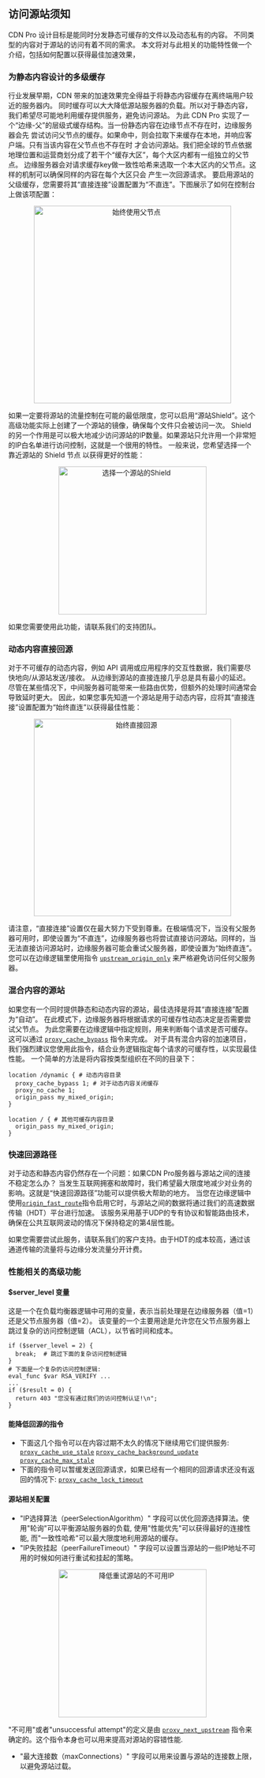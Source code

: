 ## 访问源站须知

CDN Pro 设计目标是能同时分发静态可缓存的文件以及动态私有的内容。
不同类型的内容对于源站的访问有着不同的需求。
本文将对与此相关的功能特性做一个介绍，包括如何配置以获得最佳加速效果，

### 为静态内容设计的多级缓存

行业发展早期，CDN 带来的加速效果完全得益于将静态内容缓存在离终端用户较近的服务器内。
同时缓存可以大大降低源站服务器的负载。所以对于静态内容，我们希望尽可能地利用缓存提供服务，避免访问源站。
为此 CDN Pro 实现了一个“边缘-父”的层级式缓存结构。当一份静态内容在边缘节点不存在时，边缘服务器会先
尝试访问父节点的缓存。如果命中，则会拉取下来缓存在本地，并响应客户端。只有当该内容在父节点也不存在时
才会访问源站。我们把全球的节点依据地理位置和运营商划分成了若干个“缓存大区”，每个大区内都有一组独立的父节点。
边缘服务器会对请求缓存key做一致性哈希来选取一个本大区内的父节点。这样的机制可以确保同样的内容在每个大区只会
产生一次回源请求。
要启用源站的父级缓存，您需要将其“直接连接”设置配置为“不直连”。下图展示了如何在控制台上做该项配置：
<p align=center><img src="/docs/edge-logic/origin-no-direct.png" alt="始终使用父节点" width="400"></p>

如果一定要将源站的流量控制在可能的最低限度，您可以启用“源站Shield”。这个高级功能实际上创建了一个源站的镜像，确保每个文件只会被访问一次。
Shield的另一个作用是可以极大地减少访问源站的IP数量。如果源站只允许用一个非常短的IP白名单进行访问控制，这就是一个很用的特性。
一般来说，您希望选择一个靠近源站的 Shield 节点 以获得更好的性能：
<p align=center><img src="/docs/edge-logic/origin-shield-selection.png" alt="选择一个源站的Shield" width="300"></p>
如果您需要使用此功能，请联系我们的支持团队。

### 动态内容直接回源

对于不可缓存的动态内容，例如 API 调用或应用程序的交互性数据，我们需要尽快地向/从源站发送/接收。
从边缘到源站的直接连接几乎总是具有最小的延迟。
尽管在某些情况下，中间服务器可能带来一些路由优势，但额外的处理时间通常会导致延时更大。
因此，如果您事先知道一个源站是用于动态内容，应将其“直接连接”设置配置为“始终直连”以获得最佳性能：
<p align=center><img src="/docs/edge-logic/origin-always-direct.png" alt="始终直接回源" width="400"></p>

请注意，“直接连接”设置仅在最大努力下受到尊重。在极端情况下，当没有父服务器可用时，即使设置为“不直连”，边缘服务器也将尝试直接访问源站。同样的，当无法直接访问源站时，边缘服务器可能会重试父服务器，即使设置为“始终直连”。您可以在边缘逻辑里使用指令 [`upstream_origin_only`](/docs/edge-logic/supported-directives#upstream_origin_only) 来严格避免访问任何父服务器。

### 混合内容的源站

如果您有一个同时提供静态和动态内容的源站，最佳选择是将其“直接连接”配置为“自动”。
在此模式下，边缘服务器将根据请求的可缓存性动态决定是否需要尝试父节点。
为此您需要在边缘逻辑中指定规则，用来判断每个请求是否可缓存。这可以通过 [`proxy_cache_bypass`](</docs/edge-logic/supported-directives.md#proxy_cache_bypass>) 指令来完成。
对于具有混合内容的加速项目，我们强烈建议您使用此指令，结合业务逻辑指定每个请求的可缓存性，以实现最佳性能。
一个简单的方法是将内容按类型组织在不同的目录下：
```nginx
location /dynamic { # 动态内容目录
  proxy_cache_bypass 1; # 对于动态内容关闭缓存
  proxy_no_cache 1;
  origin_pass my_mixed_origin;
}

location / { # 其他可缓存内容目录
  origin_pass my_mixed_origin;
}
```

### 快速回源路径

对于动态和静态内容仍然存在一个问题：如果CDN Pro服务器与源站之间的连接不稳定怎么办？
当发生互联网拥塞和故障时，我们希望最大限度地减少对业务的影响。这就是“快速回源路径”功能可以提供极大帮助的地方。
当您在边缘逻辑中使用[`origin_fast_route`](</docs/edge-logic/supported-directives.md#origin_fast_route>)指令启用它时，与源站之间的数据将通过我们的高速数据传输（HDT）平台进行加速。
该服务采用基于UDP的专有协议和智能路由技术，确保在公共互联网波动的情况下保持稳定的第4层性能。

如果您需要尝试此服务，请联系我们的客户支持。由于HDT的成本较高，通过该通道传输的流量将与边缘分发流量分开计费。

### 性能相关的高级功能
#### $server_level 变量
这是一个在负载均衡器逻辑中可用的变量，表示当前处理是在边缘服务器（值=1）还是父节点服务器（值=2）。 该变量的一个主要用途是允许您在父节点服务器上跳过复杂的访问控制逻辑（ACL），以节省时间和成本。
```nginx
if ($server_level = 2) {
  break;  # 跳过下面的复杂访问控制逻辑
}
# 下面是一个复杂的访问控制逻辑:
eval_func $var RSA_VERIFY ...
...
if ($result = 0) {
  return 403 "您没有通过我们的访问控制认证!\n";
}
```
#### 能降低回源的指令
* 下面这几个指令可以在内容过期不太久的情况下继续用它们提供服务:
[`proxy_cache_use_stale`](</docs/edge-logic/supported-directives.md#proxy_cache_use_stale>)
[`proxy_cache_background_update`](</docs/edge-logic/supported-directives.md#proxy_cache_background_update>)
[`proxy_cache_max_stale`](</docs/edge-logic/supported-directives.md#proxy_cache_max_stale>)
* 下面的指令可以暂缓发送回源请求，如果已经有一个相同的回源请求还没有返回的情况下:
[`proxy_cache_lock_timeout`](</docs/edge-logic/supported-directives.md#proxy_cache_lock_timeout>)

#### 源站相关配置
* "IP选择算法（peerSelectionAlgorithm）" 字段可以优化回源选择算法。使用"轮询"可以平衡源站服务器的负载,
使用"性能优先"可以获得最好的连接性能, 而"一致性哈希"可以最大限度地利用源站的缓存。
* "IP失败挂起（peerFailureTimeout）" 字段可以设置当源站的一些IP地址不可用的时候如何进行重试和挂起的策略。
<p align=center><img src="/docs/edge-logic/origin-peer-failure-timeout.png" alt="降低重试源站的不可用IP" width="300"></p>

"不可用"或者"unsuccessful attempt"的定义是由 [`proxy_next_upstream`](</docs/edge-logic/supported-directives#proxy_next_upstream>) 指令来确定的。这个指令本身也可以用来提高对源站的容错性能.

* "最大连接数（maxConnections）" 字段可以用来设置与源站的连接数上限，以避免源站过载。
